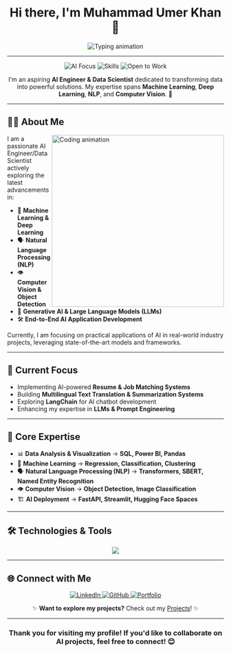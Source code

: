 <!--- MuhammadUmerKhan/MuhammadUmerKhan is a special repository because its `README.md` (this file) appears on your GitHub profile. --->

<h1 align="center">Hi there, I'm Muhammad Umer Khan 👋</h1>

<div align="center">
  <img src="https://readme-typing-svg.herokuapp.com?font=Fira+Code&size=28&duration=3000&pause=500&color=00CFFF&center=true&vCenter=true&width=900&height=50&lines=AI+%2F+Data+Scientist+%7C+ML+%7C+NLP+%7C+Deep+Learning;Exploring+Generative+AI+%7C+LLMs+%7C+Computer+Vision;Building+Real-World+AI+Applications;Passionate+Problem+Solver!" alt="Typing animation"/>
</div>

---

<p align="center">
  <img src="https://img.shields.io/badge/Focus-Artificial%20Intelligence-brightgreen" alt="AI Focus">
  <img src="https://img.shields.io/badge/Skills-Python%20%7C%20ML%20%7C%20DL%20%7C%20NLP-blue" alt="Skills">
  <img src="https://img.shields.io/badge/Status-Open%20to%20Work-success" alt="Open to Work">
</p>

<p align="center">I'm an aspiring <strong>AI Engineer & Data Scientist</strong> dedicated to transforming data into powerful solutions. My expertise spans <strong>Machine Learning</strong>, <strong>Deep Learning</strong>, <strong>NLP</strong>, and <strong>Computer Vision</strong>. 🚀</p>

---

## 👨‍💻 About Me

<img align="right" alt="Coding animation" width="400" src="https://media.giphy.com/media/qgQUggAC3Pfv687qPC/giphy.gif">

I am a passionate AI Engineer/Data Scientist actively exploring the latest advancements in:

- 🤖 **Machine Learning & Deep Learning**
- 🗣️ **Natural Language Processing (NLP)**
- 👁️ **Computer Vision & Object Detection**
- 🎨 **Generative AI & Large Language Models (LLMs)**
- 🛠️ **End-to-End AI Application Development**

Currently, I am focusing on practical applications of AI in real-world industry projects, leveraging state-of-the-art models and frameworks.

---

## 🚀 Current Focus
- Implementing AI-powered **Resume & Job Matching Systems**
- Building **Multilingual Text Translation & Summarization Systems**
- Exploring **LangChain** for AI chatbot development
- Enhancing my expertise in **LLMs & Prompt Engineering**

---

## 🧠 Core Expertise

- 📊 **Data Analysis & Visualization** → **SQL, Power BI, Pandas**
- 🤖 **Machine Learning** → **Regression, Classification, Clustering**
- 🗣️ **Natural Language Processing (NLP)** → **Transformers, SBERT, Named Entity Recognition**
- 👁️ **Computer Vision** → **Object Detection, Image Classification**
- 🏗️ **AI Deployment** → **FastAPI, Streamlit, Hugging Face Spaces**

---

## 🛠 Technologies & Tools

<p align="center">
  <img src="https://skillicons.dev/icons?i=python,tensorflow,pytorch,fastapi,sql,docker,git,github,vscode,jupyter" />
</p>

---

## 🌐 Connect with Me

<p align="center">
  <a href="https://www.linkedin.com/in/muhammad-umer-khan-61729b260/" target="_blank">
    <img src="https://img.shields.io/badge/LinkedIn-0077B5?style=for-the-badge&logo=linkedin&logoColor=white" alt="LinkedIn"/>
  </a>
  <a href="https://github.com/MuhammadUmerKhan" target="_blank">
    <img src="https://img.shields.io/badge/GitHub-181717?style=for-the-badge&logo=github&logoColor=white" alt="GitHub"/>
  </a>
  <a href="https://portfolio-sigma-mocha-67.vercel.app/" target="_blank">
    <img src="https://img.shields.io/badge/Portfolio-1f2937?style=for-the-badge&logo=google-chrome&logoColor=white" alt="Portfolio"/>
  </a>
</p>

<p align="center">✨ <strong>Want to explore my projects?</strong> Check out my <a href="https://portfolio-sigma-mocha-67.vercel.app/Projects" target="_blank">Projects</a>! ✨</p>

---

<h3 align="center">Thank you for visiting my profile! If you'd like to collaborate on AI projects, feel free to connect! 😊</h3>
